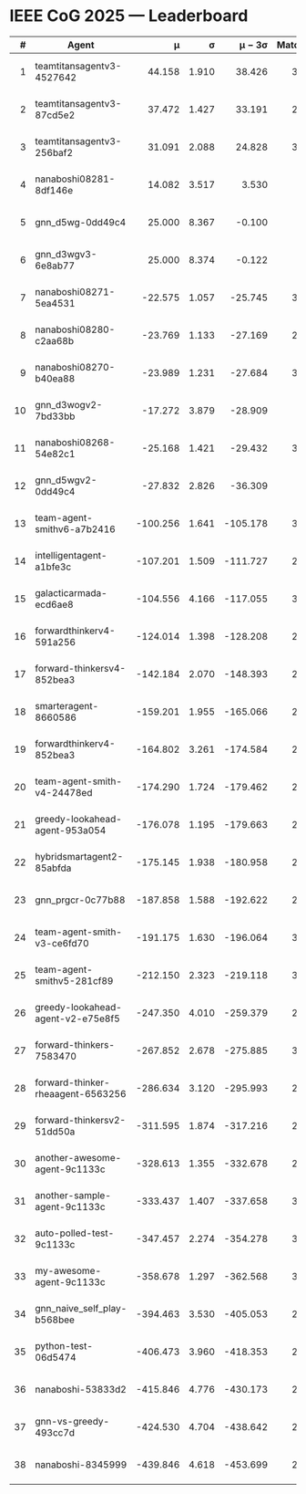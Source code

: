 # IEEE CoG 2025 — Leaderboard

| # | Agent | μ | σ | μ − 3σ | Matches | Updated |
|---:|---|---:|---:|---:|---:|---|
| 1 | teamtitansagentv3-4527642 | 44.158 | 1.910 | 38.426 | 3120 | 2025-08-29 09:30 |
| 2 | teamtitansagentv3-87cd5e2 | 37.472 | 1.427 | 33.191 | 2780 | 2025-08-29 09:30 |
| 3 | teamtitansagentv3-256baf2 | 31.091 | 2.088 | 24.828 | 3120 | 2025-08-29 09:30 |
| 4 | nanaboshi08281-8df146e | 14.082 | 3.517 | 3.530 | 70 | 2025-08-29 09:30 |
| 5 | gnn_d5wg-0dd49c4 | 25.000 | 8.367 | -0.100 | 80 | 2025-08-29 09:30 |
| 6 | gnn_d3wgv3-6e8ab77 | 25.000 | 8.374 | -0.122 | 98 | 2025-08-29 09:30 |
| 7 | nanaboshi08271-5ea4531 | -22.575 | 1.057 | -25.745 | 3500 | 2025-08-29 09:30 |
| 8 | nanaboshi08280-c2aa68b | -23.769 | 1.133 | -27.169 | 2680 | 2025-08-29 09:30 |
| 9 | nanaboshi08270-b40ea88 | -23.989 | 1.231 | -27.684 | 3300 | 2025-08-29 09:30 |
| 10 | gnn_d3wogv2-7bd33bb | -17.272 | 3.879 | -28.909 | 108 | 2025-08-29 09:30 |
| 11 | nanaboshi08268-54e82c1 | -25.168 | 1.421 | -29.432 | 3080 | 2025-08-29 09:30 |
| 12 | gnn_d5wgv2-0dd49c4 | -27.832 | 2.826 | -36.309 | 100 | 2025-08-29 09:30 |
| 13 | team-agent-smithv6-a7b2416 | -100.256 | 1.641 | -105.178 | 3400 | 2025-08-29 09:30 |
| 14 | intelligentagent-a1bfe3c | -107.201 | 1.509 | -111.727 | 2994 | 2025-08-29 09:30 |
| 15 | galacticarmada-ecd6ae8 | -104.556 | 4.166 | -117.055 | 3080 | 2025-08-29 09:30 |
| 16 | forwardthinkerv4-591a256 | -124.014 | 1.398 | -128.208 | 2755 | 2025-08-29 09:30 |
| 17 | forward-thinkersv4-852bea3 | -142.184 | 2.070 | -148.393 | 2539 | 2025-08-29 09:30 |
| 18 | smarteragent-8660586 | -159.201 | 1.955 | -165.066 | 2320 | 2025-08-29 09:30 |
| 19 | forwardthinkerv4-852bea3 | -164.802 | 3.261 | -174.584 | 2313 | 2025-08-29 09:30 |
| 20 | team-agent-smith-v4-24478ed | -174.290 | 1.724 | -179.462 | 2878 | 2025-08-29 09:30 |
| 21 | greedy-lookahead-agent-953a054 | -176.078 | 1.195 | -179.663 | 2754 | 2025-08-29 09:30 |
| 22 | hybridsmartagent2-85abfda | -175.145 | 1.938 | -180.958 | 2819 | 2025-08-29 09:30 |
| 23 | gnn_prgcr-0c77b88 | -187.858 | 1.588 | -192.622 | 2950 | 2025-08-29 09:30 |
| 24 | team-agent-smith-v3-ce6fd70 | -191.175 | 1.630 | -196.064 | 3398 | 2025-08-29 09:30 |
| 25 | team-agent-smithv5-281cf89 | -212.150 | 2.323 | -219.118 | 3000 | 2025-08-29 09:30 |
| 26 | greedy-lookahead-agent-v2-e75e8f5 | -247.350 | 4.010 | -259.379 | 2946 | 2025-08-29 09:30 |
| 27 | forward-thinkers-7583470 | -267.852 | 2.678 | -275.885 | 3040 | 2025-08-29 09:30 |
| 28 | forward-thinker-rheaagent-6563256 | -286.634 | 3.120 | -295.993 | 2764 | 2025-08-29 09:30 |
| 29 | forward-thinkersv2-51dd50a | -311.595 | 1.874 | -317.216 | 2744 | 2025-08-29 09:30 |
| 30 | another-awesome-agent-9c1133c | -328.613 | 1.355 | -332.678 | 2740 | 2025-08-29 09:30 |
| 31 | another-sample-agent-9c1133c | -333.437 | 1.407 | -337.658 | 3260 | 2025-08-29 09:30 |
| 32 | auto-polled-test-9c1133c | -347.457 | 2.274 | -354.278 | 3180 | 2025-08-29 09:30 |
| 33 | my-awesome-agent-9c1133c | -358.678 | 1.297 | -362.568 | 3180 | 2025-08-29 09:30 |
| 34 | gnn_naive_self_play-b568bee | -394.463 | 3.530 | -405.053 | 2620 | 2025-08-29 09:30 |
| 35 | python-test-06d5474 | -406.473 | 3.960 | -418.353 | 2830 | 2025-08-29 09:30 |
| 36 | nanaboshi-53833d2 | -415.846 | 4.776 | -430.173 | 2360 | 2025-08-29 09:30 |
| 37 | gnn-vs-greedy-493cc7d | -424.530 | 4.704 | -438.642 | 2120 | 2025-08-29 09:30 |
| 38 | nanaboshi-8345999 | -439.846 | 4.618 | -453.699 | 2400 | 2025-08-29 09:30 |
